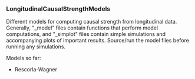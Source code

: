 ### LongitudinalCausalStrengthModels

Different models for computing causal strength from longitudinal data. Generally, "_model" files contain functions that perform model computations, and "_simplot" files contain simple simulations and accompanying plots of important results. Source/run the model files before running any simulations.

Models so far:
* Rescorla-Wagner
